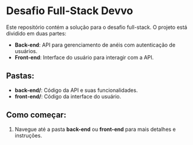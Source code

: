 # Desafio Full-Stack Devvo

Este repositório contém a solução para o desafio full-stack. O projeto está dividido em duas partes:

- **Back-end**: API para gerenciamento de anéis com autenticação de usuários.
- **Front-end**: Interface do usuário para interagir com a API.

## Pastas:

- **back-end/**: Código da API e suas funcionalidades.
- **front-end/**: Código da interface do usuário.

## Como começar:

1. Navegue até a pasta **back-end** ou **front-end** para mais detalhes e instruções.
